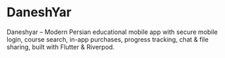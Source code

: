 # DaneshYar
Daneshyar – Modern Persian educational mobile app with secure mobile login, course search, in-app purchases, progress tracking, chat &amp; file sharing, built with Flutter &amp; Riverpod.
